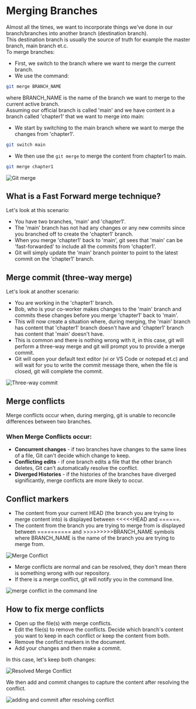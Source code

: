 # Merging Branches
Almost all the times, we want to incorporate things we've done in our branch/branches into another branch (destination branch).  
This destination branch is usually the source of truth for example the master branch, main branch et.c.  
To merge branches:
- First, we switch to the branch where we want to merge the current branch.  
- We use the command:
```Bash
git merge BRANCH_NAME
```
where BRANCH_NAME is the name of the branch we want to merge to the current active branch.  
Assuming our official branch is called 'main' and we have content in a branch called 'chapter1' that we want to merge into main:
- We start by switching to the main branch where we want to merge the changes from 'chapter1'.
```Bash
git switch main
```
- We then use the ```git merge``` to merge the content from chapter1 to main.
```Bash
git merge chapter1
```

![Git merge](git_merge.png)

## What is a Fast Forward merge technique?
Let's look at this scenario:
- You have two branches, 'main' and 'chapter1'.
- The 'main' branch has not had any changes or any new commits since you branched off to create the 'chapter1' branch.
- When you merge 'chapter1' back to 'main', git sees that 'main' can be 'fast-forwarded' to include all the commits from 'chapter1'.
- Git will simply update the 'main' branch pointer to point to the latest commit on the 'chapter1' branch.

## Merge commit (three-way merge)
Let's look at another scenario:
- You are working in the 'chapter1' branch.
- Bob, who is your co-worker makes changes to the 'main' branch and commits these changes before you merge 'chapter1' back to 'main'.
- This will now create a situation where, during merging, the 'main' branch has content that 'chapter1' branch doesn't have and 'chapter1' branch has content that 'main' doesn't have.
- This is common and there is nothing wrong with it, in this case, git will perform a three-way merge and git will prompt you to provide a merge commit.
- Git will open your default text editor (vi or VS Code or notepad et.c) and will wait for you to write the commit message there, when the file is closed, git will complete the commit.

![Three-way commit](git_three_way_commit.png)

## Merge conflicts
Merge conflicts occur when, during merging, git is unable to reconcile differences between two branches.  
### When Merge Conflicts occur:
- **Concurrent changes** - if two branches have changes to the same lines of a file, Git can't decide which change to keep.
- **Conflicting edits** - if one branch edits a file that the other branch deletes, Git can't automatically resolve the conflict.
- **Diverged Histories** - if the histories of the branches have diverged significantly, merge conflicts are more likely to occur.

## Conflict markers
- The content from your current HEAD (the branch you are trying to merge content into) is displayed between <<<<<HEAD and ======.
- The content from the branch you are trying to merge from is displayed between ========== and >>>>>>>>>BRANCH_NAME symbols where BRANCH_NAME is the name of the branch you are trying to merge from.

![Merge Conflict](merg_conflicts.png)

- Merge conflicts are normal and can be resolved, they don't mean there is something wrong with our repository.
- If there is a merge conflict, git will notify you in the command line.

![merge conflict in the command line](merge_conflicts_2.png)

## How to fix merge conflicts
- Open up the file(s) with merge conflicts.
- Edit the file(s) to remove the conflicts. Decide which branch's content you want to keep in each conflict or keep the content from both.
- Remove the conflict markers in the document.
- Add your changes and then make a commit.

In this case, let's keep both changes:

![Resolved Merge Conflict](resolved_merge_conflict.png)

We then add and commit changes to capture the content after resolving the conflict.

![adding and commit after resolving conflict](adding_and_committing_after_resolving_confilicts.png)
